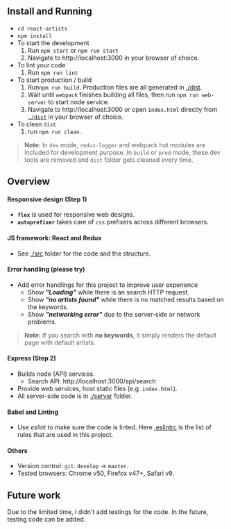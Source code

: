 ## Install and Running
* `cd react-artists`
* `npm install`
* To start the development
  1. Run `npm start` or `npm run start`
  2. Navigate to http://localhost:3000 in your browser of choice.
* To lint your code
  1. Run `npm run lint`
* To start production / build
  1. Run`npm run build`. Production files are all generated in [./dist](./dist).
  2. Wait until `webpack` finishes building all files, then run `npm run web-server` to start node service.
  3. Navigate to http://localhost:3000 or open `index.html` directly from [`./dist`](./dist) in your browser of choice.
* To clean `dist`
  1. run `npm run clean`.

> **Note:** In `dev` mode, `redux-logger` and webpack hot modules are included for development purpose. In `build` or `prod` mode, these dev tools are removed and `dist` folder gets cleaned every time.


## Overview
#### Responsive design (Step 1)
* **`flex`** is used for responsive web designs.
* **`autoprefixer`** takes care of `css` prefixers across different browsers.

#### JS framework: React and Redux
* See [./src](./src) folder for the code and the structure.

#### Error handling (please try)
* Add error handlings for this project to improve user experience
  * Show **_"Loading"_** while there is an search HTTP request.
  * Show **_"no artists found"_** while there is no matched results based on the keywords.
  * Show **_"networking error"_** due to the server-side or network problems.

> **Note:**  If you search with **no keywords**, it simply renders the default page with default artists.

#### Express (Step 2)
* Builds node (API) services.
  * Search API: http://localhost:3000/api/search
* Provide web services, host static files (e.g. `index.html`).
* All server-side code is in [./server](./server) folder.

#### Babel and Linting
* Use *eslint* to make sure the code is linted. Here [.eslintrc](./eslintrc) is the list of rules that are used in this project.

#### Others
* Version control: `git`. `develop` -> `master`.
* Tested browsers: Chrome v50, Firefox v47+, Safari v9.

## Future work
Due to the limited time, I didn't add testings for the code. In the future, testing code can be added.
